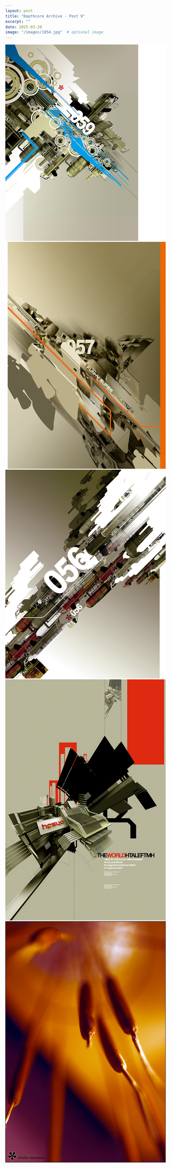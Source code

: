 ```yaml
---
layout: post
title: "Depthcore Archive - Post 9"
excerpt: ""
date: 2025-03-20
image: "/images/1054.jpg"  # optional image
---
```


<img src="/images/1054.jpg">
<img src="/images/1055.jpg" alt="1055.jpg"/>
<img src="/images/1057.jpg" alt="1057.jpg"/>
<img src="/images/1058.jpg" alt="1058.jpg"/>
<img src="/images/1059.jpg" alt="1059.jpg"/>
